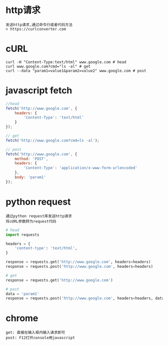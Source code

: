 # http请求

    发送http请求,通过命令行或者代码方法
    > https://curlconverter.com


# cURL
```shell
curl -H "Content-Type:text/html" www.google.com # head
curl www.google.com?cmd="ls -al" # get
curl --data "param1=value1&param2=value2" www.google.com # post
```

# javascript fetch
```javascript
//head
fetch('http://www.google.com', {
    headers: {
        'Content-Type': 'text/html'
    }
});

// get
fetch('http://www.google.com?cmd=ls -al');

// post
fetch('http://www.google.com', {
    method: 'POST',
    headers: {
        'Content-Type': 'application/x-www-form-urlencoded'
    },
    body: 'param1'
});
```

# python request

    通过python request库发送http请求
    将cURL参数转为request代码

```python
# head
import requests

headers = {
    'content-type': 'text/html',
}

response = requests.get('http://www.google.com', headers=headers)
response = requests.post('http://www.google.com', headers=headers)

# get
response = requests.get('http://www.google.com')

# post
data = 'param1'
response = requests.post('http://www.google.com', headers=headers, data=data)
```

# chrome

    get: 直接在输入框内输入请求即可
    post: F12打开console用javascript
